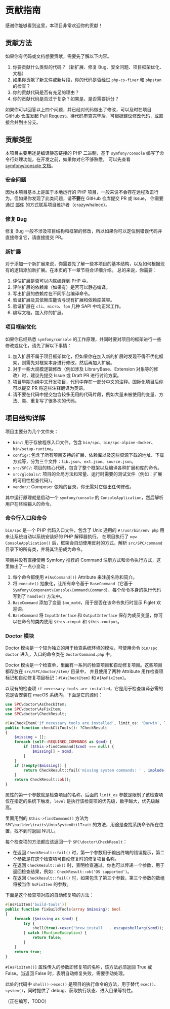 # 贡献指南

感谢你能够看到这里，本项目非常欢迎你的贡献！

## 贡献方法

如果你有代码或文档想要贡献，需要先了解以下内容。

1. 你要贡献什么类型的代码？（新扩展、修复 Bug、安全问题、项目框架优化、文档）
2. 如果你贡献了新文件或新片段，你的代码是否经过 `php-cs-fixer` 和 `phpstan` 的检查？
3. 你的贡献代码是否有充足的理由？
4. 你的贡献代码是否过于复杂？如果是，是否需要拆分？

如果你可以回答以上四个问题，并已经对代码做出了修改，可以及时在项目 GitHub 仓库发起 Pull Request。待代码审查完毕后，可根据建议修改代码，或直接合并到主分支。

## 贡献类型

本项目主要用途是编译静态链接的 PHP 二进制，基于 `symfony/console` 编写了命令行处理功能。在开发之前，如果你对它不够熟悉，
可以先查看 [symfony/console 文档](https://symfony.com/doc/current/components/console.html)。

### 安全问题

因为本项目基本上是属于本地运行的 PHP 项目，一般来说不会存在远程攻击行为。但如果你发现了此类问题，请**不要**在 GitHub 仓库提交 PR 或 Issue，
你需要通过 [邮件](mailto:admin@zhamao.me) 的方式联系项目维护者（crazywhalecc）。

### 修复 Bug

修复 Bug 一般不涉及项目结构和框架的修改，所以如果你可以定位到错误代码并直接修复它，请直接提交 PR。

### 新扩展

对于添加一个新扩展来说，你需要先了解一些本项目的基本结构，以及如何根据现有的逻辑添加新扩展。在本页的下一章节将会详细介绍。
总的来说，你需要：

1. 评估扩展是否可以内联编译到 PHP 中。
2. 评估扩展的依赖库（如果有）是否可以静态编译。
3. 写出扩展的依赖库在不同平台编译命令。
4. 验证扩展及其依赖库能否与现有扩展和依赖库兼容。
5. 验证扩展在 `cli`、`micro`、`fpm` 几种 SAPI 中均正常工作。
6. 编写文档，加入你的扩展。

### 项目框架优化

如果你已经熟悉 `symfony/console` 的工作原理，并同时要对项目的框架进行一些修改或优化，请先了解以下事情：

1. 加入扩展不属于项目框架优化，但如果你在加入新的扩展时发现不得不优化框架，则需先对框架本身进行修改，然后再加入扩展。
2. 对于一些大规模逻辑修改（例如涉及 LibraryBase、Extension 对象等的修改）时，建议先提交 Issue 或 Draft PR 进行讨论方案。
3. 项目早期为纯中文开发项目，代码中存在一部分中文的注释。国际化项目后你可以提交 PR 将这些注释翻译为英语。
4. 请不要在代码中提交包含较多无用的代码片段，例如大量未被使用的变量、方法、类、重复写了很多次的代码。

## 项目结构详解

项目主要分为几个文件夹：

- `bin/`: 用于存放程序入口文件，包含 `bin/spc`、`bin/spc-alpine-docker`、`bin/setup-runtime`。
- `config/`: 包含了所有项目支持的扩展、依赖库以及这些资源下载的地址、下载方式等，分为三个文件：`lib.json`、`ext.json`、`source.json`。
- `src/SPC/`: 项目的核心代码，包含了整个框架以及编译各种扩展和库的命令。
- `src/globals/`: 项目的全局方法和常量、运行时需要的测试文件（例如：扩展的可用性检查代码）。
- `vendor/`: Composer 依赖的目录，你无需对它做出任何修改。

其中运行原理就是启动一个 `symfony/console` 的 `ConsoleApplication`，然后解析用户在终端输入的命令。

### 命令行入口和命令

`bin/spc` 是一个 PHP 代码入口文件，包含了 Unix 通用的 `#!/usr/bin/env php` 用来让系统自动以系统安装好的 PHP 解释器执行。
在项目执行了 `new ConsoleApplication()` 后，框架会自动使用反射的方式，解析 `src/SPC/command` 目录下的所有类，并将其注册成为命令。

项目并没有直接使用 Symfony 推荐的 Command 注册方式和命令执行方式，这里做出了一点小变动：

1. 每个命令都使用 `#[AsCommand()]` Attribute 来注册名称和简介。
2. 将 `execute()` 抽象化，让所有命令基于 `BaseCommand`（它基于 `Symfony\Component\Console\Command\Command`），每个命令本身的执行代码写到了 `handle()` 方法中。
3. `BaseCommand` 添加了变量 `$no_motd`，用于是否在该命令执行时显示 Figlet 欢迎词。
4. `BaseCommand` 将 `InputInterface` 和 `OutputInterface` 保存为成员变量，你可以在命令的类内使用 `$this->input` 和 `$this->output`。

### Doctor 模块

Doctor 模块是一个较为独立的用于检查系统环境的模块，可使用命令 `bin/spc doctor` 进入，入口的命令类在 `DoctorCommand.php` 中。

Doctor 模块是一个检查单，里面有一系列的检查项目和自动修复项目。这些项目都存放在 `src/SPC/doctor/item/` 目录中，
并且使用了两种 Attribute 用作检查项标记和自动修复项目标记：`#[AsCheckItem]` 和 `#[AsFixItem]`。

以现有的检查项 `if necessary tools are installed`，它是用于检查编译必需的包是否安装在 macOS 系统内，下面是它的源码：

```php
use SPC\doctor\AsCheckItem;
use SPC\doctor\AsFixItem;
use SPC\doctor\CheckResult;

#[AsCheckItem('if necessary tools are installed', limit_os: 'Darwin', level: 997)]
public function checkCliTools(): ?CheckResult
{
    $missing = [];
    foreach (self::REQUIRED_COMMANDS as $cmd) {
        if ($this->findCommand($cmd) === null) {
            $missing[] = $cmd;
        }
    }
    if (!empty($missing)) {
        return CheckResult::fail('missing system commands: ' . implode(', ', $missing), 'build-tools', [$missing]);
    }
    return CheckResult::ok();
}
```

属性的第一个参数就是检查项目的名称，后面的 `limit_os` 参数是限制了该检查项仅在指定的系统下触发，`level` 是执行该检查项的优先级，数字越大，优先级越高。

里面用到的 `$this->findCommand()` 方法为 `SPC\builder\traits\UnixSystemUtilTrait` 的方法，用途是查找系统命令所在位置，找不到时返回 NULL。

每个检查项的方法都应该返回一个 `SPC\doctor\CheckResult`：

- 在返回 `CheckResult::fail()` 时，第一个参数用于输出终端的错误提示，第二个参数是在这个检查项可自动修复时的修复项目名称。
- 在返回 `CheckResult::ok()` 时，表明检查通过。你也可以传递一个参数，用于返回检查结果，例如：`CheckResult::ok('OS supported')`。
- 在返回 `CheckResult::fail()` 时，如果包含了第三个参数，第三个参数的数组将被当作 `AsFixItem` 的参数。

下面是这个检查项对应的自动修复项的方法：

```php
#[AsFixItem('build-tools')]
public function fixBuildTools(array $missing): bool
{
    foreach ($missing as $cmd) {
        try {
            shell(true)->exec('brew install ' . escapeshellarg($cmd));
        } catch (RuntimeException) {
            return false;
        }
    }
    return true;
}
```

`#[AsFixItem()]` 属性传入的参数即修复项的名称，该方法必须返回 True 或 False。当返回 False 时，表明自动修复失败，需要手动处理。

此处的代码中 `shell()->exec()` 是项目的执行命令的方法，用于替代 `exec()`、`system()`，同时提供了 debug、获取执行状态、进入目录等特性。

（正在编写，TODO）
